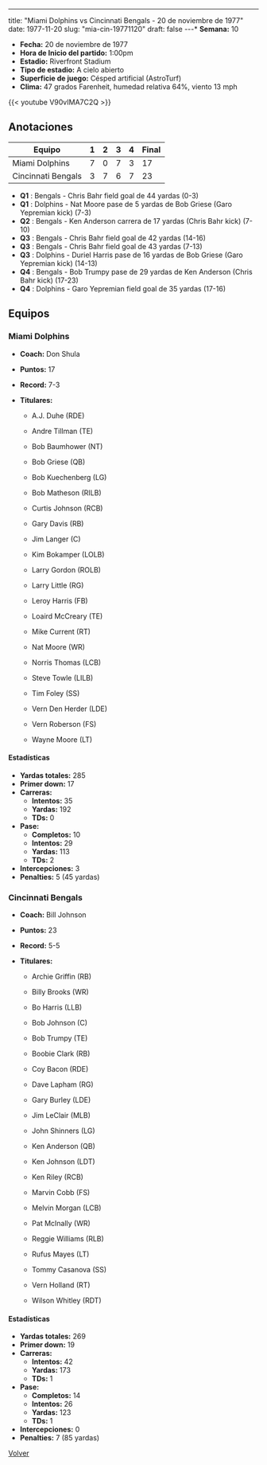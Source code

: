 ---
title: "Miami Dolphins vs Cincinnati Bengals - 20 de noviembre de 1977"
date: 1977-11-20
slug: "mia-cin-19771120"
draft: false
---* **Semana:** 10
* **Fecha:** 20 de noviembre de 1977
* **Hora de Inicio del partido:** 1:00pm
* **Estadio:** Riverfront Stadium
* **Tipo de estadio:** A cielo abierto
* **Superficie de juego:** Césped artificial (AstroTurf)
* **Clima:** 47 grados Farenheit, humedad relativa 64%, viento 13 mph

{{< youtube V90vIMA7C2Q >}}


## Anotaciones
| Equipo | 1 | 2 | 3 | 4 | Final |
|--------|---|---|---|---|-------|
| Miami Dolphins  | 7 | 0 | 7 | 3  | 17 |
| Cincinnati Bengals  | 3 | 7 | 6 | 7  | 23 |
* **Q1** : Bengals - Chris Bahr field goal de 44 yardas (0-3)
* **Q1** : Dolphins - Nat Moore pase de 5 yardas de Bob Griese (Garo Yepremian kick) (7-3)
* **Q2** : Bengals - Ken Anderson carrera de 17 yardas (Chris Bahr kick) (7-10)
* **Q3** : Bengals - Chris Bahr field goal de 42 yardas (14-16)
* **Q3** : Bengals - Chris Bahr field goal de 43 yardas (7-13)
* **Q3** : Dolphins - Duriel Harris pase de 16 yardas de Bob Griese (Garo Yepremian kick) (14-13)
* **Q4** : Bengals - Bob Trumpy pase de 29 yardas de Ken Anderson (Chris Bahr kick) (17-23)
* **Q4** : Dolphins - Garo Yepremian field goal de 35 yardas (17-16)


## Equipos


### Miami Dolphins
* **Coach:** Don Shula
* **Puntos:** 17
* **Record:** 7-3
* **Titulares:** 

  * A.J. Duhe (RDE) 

  * Andre Tillman (TE) 

  * Bob Baumhower (NT) 

  * Bob Griese (QB) 

  * Bob Kuechenberg (LG) 

  * Bob Matheson (RILB) 

  * Curtis Johnson (RCB) 

  * Gary Davis (RB) 

  * Jim Langer (C) 

  * Kim Bokamper (LOLB) 

  * Larry Gordon (ROLB) 

  * Larry Little (RG) 

  * Leroy Harris (FB) 

  * Loaird McCreary (TE) 

  * Mike Current (RT) 

  * Nat Moore (WR) 

  * Norris Thomas (LCB) 

  * Steve Towle (LILB) 

  * Tim Foley (SS) 

  * Vern Den Herder (LDE) 

  * Vern Roberson (FS) 

  * Wayne Moore (LT) 

#### Estadísticas
* **Yardas totales:** 285
* **Primer down:** 17
* **Carreras:**
  * **Intentos:** 35
  * **Yardas:** 192
  * **TDs:** 0
* **Pase:**
  * **Completos:** 10
  * **Intentos:** 29
  * **Yardas:** 113
  * **TDs:** 2
* **Intercepciones:** 3
* **Penalties:** 5 (45 yardas)

### Cincinnati Bengals
* **Coach:** Bill Johnson
* **Puntos:** 23
* **Record:** 5-5
* **Titulares:** 

  * Archie Griffin (RB) 

  * Billy Brooks (WR) 

  * Bo Harris (LLB) 

  * Bob Johnson (C) 

  * Bob Trumpy (TE) 

  * Boobie Clark (RB) 

  * Coy Bacon (RDE) 

  * Dave Lapham (RG) 

  * Gary Burley (LDE) 

  * Jim LeClair (MLB) 

  * John Shinners (LG) 

  * Ken Anderson (QB) 

  * Ken Johnson (LDT) 

  * Ken Riley (RCB) 

  * Marvin Cobb (FS) 

  * Melvin Morgan (LCB) 

  * Pat McInally (WR) 

  * Reggie Williams (RLB) 

  * Rufus Mayes (LT) 

  * Tommy Casanova (SS) 

  * Vern Holland (RT) 

  * Wilson Whitley (RDT) 

#### Estadísticas
* **Yardas totales:** 269
* **Primer down:** 19
* **Carreras:**
  * **Intentos:** 42
  * **Yardas:** 173
  * **TDs:** 1
* **Pase:**
  * **Completos:** 14
  * **Intentos:** 26
  * **Yardas:** 123
  * **TDs:** 1
* **Intercepciones:** 0
* **Penalties:** 7 (85 yardas)


[Volver](/historia/1977)
